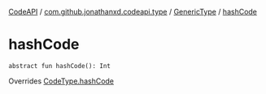 [CodeAPI](../../index.md) / [com.github.jonathanxd.codeapi.type](../index.md) / [GenericType](index.md) / [hashCode](.)

# hashCode

`abstract fun hashCode(): Int`

Overrides [CodeType.hashCode](../-code-type/hash-code.md)

